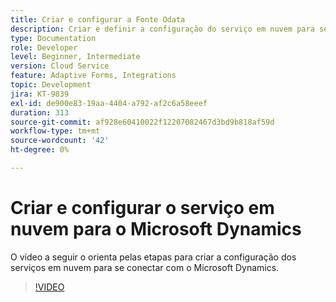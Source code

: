 ```yaml
---
title: Criar e configurar a Fonte Odata
description: Criar e definir a configuração do serviço em nuvem para se conectar com o Microsoft Dynamics.
type: Documentation
role: Developer
level: Beginner, Intermediate
version: Cloud Service
feature: Adaptive Forms, Integrations
topic: Development
jira: KT-9839
exl-id: de900e83-19aa-4404-a792-af2c6a58eeef
duration: 313
source-git-commit: af928e60410022f12207082467d3bd9b818af59d
workflow-type: tm+mt
source-wordcount: '42'
ht-degree: 0%

---
```


# Criar e configurar o serviço em nuvem para o Microsoft Dynamics


O vídeo a seguir o orienta pelas etapas para criar a configuração dos serviços em nuvem para se conectar com o Microsoft Dynamics.

>[!VIDEO](https://video.tv.adobe.com/v/340758?quality=12&learn=on)
